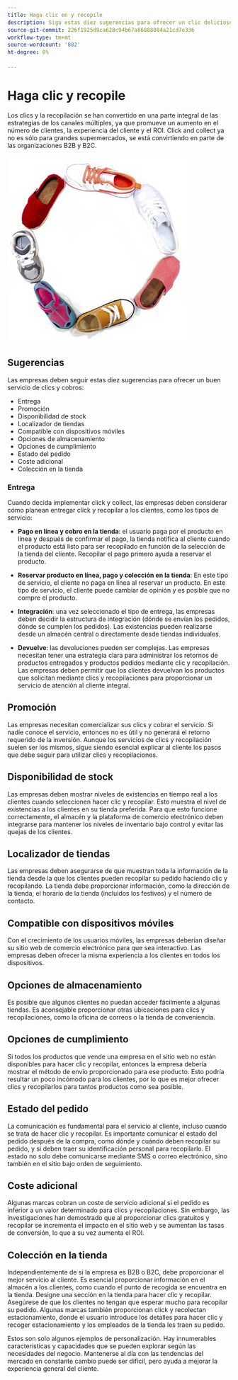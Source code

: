 ```yaml
---
title: Haga clic en y recopile
description: Siga estas diez sugerencias para ofrecer un clic delicioso y recopilar experiencia para sus clientes.
source-git-commit: 226f1925d9ca628c94b67a86888084a21cd7e336
workflow-type: tm+mt
source-wordcount: '802'
ht-degree: 0%

---
```



# Haga clic y recopile

Los clics y la recopilación se han convertido en una parte integral de las estrategias de los canales múltiples, ya que promueve un aumento en el número de clientes, la experiencia del cliente y el ROI. Click and collect ya no es sólo para grandes supermercados, se está convirtiendo en parte de las organizaciones B2B y B2C.

![Zapatos en círculo](../../assets/playbooks/shoes.png)

## Sugerencias

Las empresas deben seguir estas diez sugerencias para ofrecer un buen servicio de clics y cobros:

- Entrega
- Promoción
- Disponibilidad de stock
- Localizador de tiendas
- Compatible con dispositivos móviles
- Opciones de almacenamiento
- Opciones de cumplimiento
- Estado del pedido
- Coste adicional
- Colección en la tienda

### Entrega

Cuando decida implementar click y collect, las empresas deben considerar cómo planean entregar click y recopilar a los clientes, como los tipos de servicio:

- **Pago en línea y cobro en la tienda**: el usuario paga por el producto en línea y después de confirmar el pago, la tienda notifica al cliente cuando el producto está listo para ser recopilado en función de la selección de la tienda del cliente. Recopilar el pago primero ayuda a reservar el producto.

- **Reservar producto en línea, pago y colección en la tienda**: En este tipo de servicio, el cliente no paga en línea al reservar un producto. En este tipo de servicio, el cliente puede cambiar de opinión y es posible que no compre el producto.

- **Integración**: una vez seleccionado el tipo de entrega, las empresas deben decidir la estructura de integración (dónde se envían los pedidos, dónde se cumplen los pedidos). Las existencias pueden realizarse desde un almacén central o directamente desde tiendas individuales.

- **Devuelve**: las devoluciones pueden ser complejas. Las empresas necesitan tener una estrategia clara para administrar los retornos de productos entregados y productos pedidos mediante clic y recopilación. Las empresas deben permitir que los clientes devuelvan los productos que solicitan mediante clics y recopilaciones para proporcionar un servicio de atención al cliente integral.

## Promoción

Las empresas necesitan comercializar sus clics y cobrar el servicio. Si nadie conoce el servicio, entonces no es útil y no generará el retorno requerido de la inversión. Aunque los servicios de clics y recopilación suelen ser los mismos, sigue siendo esencial explicar al cliente los pasos que debe seguir para utilizar clics y recopilaciones.

## Disponibilidad de stock

Las empresas deben mostrar niveles de existencias en tiempo real a los clientes cuando seleccionen hacer clic y recopilar. Esto muestra el nivel de existencias a los clientes en su tienda preferida. Para que esto funcione correctamente, el almacén y la plataforma de comercio electrónico deben integrarse para mantener los niveles de inventario bajo control y evitar las quejas de los clientes.

## Localizador de tiendas

Las empresas deben asegurarse de que muestran toda la información de la tienda desde la que los clientes pueden recopilar su pedido haciendo clic y recopilando. La tienda debe proporcionar información, como la dirección de la tienda, el horario de la tienda (incluidos los festivos) y el número de contacto.

## Compatible con dispositivos móviles

Con el crecimiento de los usuarios móviles, las empresas deberían diseñar su sitio web de comercio electrónico para que sea interactivo. Las empresas deben ofrecer la misma experiencia a los clientes en todos los dispositivos.

## Opciones de almacenamiento

Es posible que algunos clientes no puedan acceder fácilmente a algunas tiendas. Es aconsejable proporcionar otras ubicaciones para clics y recopilaciones, como la oficina de correos o la tienda de conveniencia.

## Opciones de cumplimiento

Si todos los productos que vende una empresa en el sitio web no están disponibles para hacer clic y recopilar, entonces la empresa debería mostrar el método de envío proporcionado para ese producto. Esto podría resultar un poco incómodo para los clientes, por lo que es mejor ofrecer clics y recopilarlos para tantos productos como sea posible.

## Estado del pedido

La comunicación es fundamental para el servicio al cliente, incluso cuando se trata de hacer clic y recopilar. Es importante comunicar el estado del pedido después de la compra, como dónde y cuándo deben recopilar su pedido, y si deben traer su identificación personal para recopilarlo. El estado no solo debe comunicarse mediante SMS o correo electrónico, sino también en el sitio bajo orden de seguimiento.

## Coste adicional

Algunas marcas cobran un coste de servicio adicional si el pedido es inferior a un valor determinado para clics y recopilaciones. Sin embargo, las investigaciones han demostrado que al proporcionar clics gratuitos y recopilar se incrementa el impacto en el sitio web y se aumentan las tasas de conversión, lo que a su vez aumenta el ROI.

## Colección en la tienda

Independientemente de si la empresa es B2B o B2C, debe proporcionar el mejor servicio al cliente. Es esencial proporcionar información en el almacén a los clientes, como cuando el punto de recogida se encuentra en la tienda. Designe una sección en la tienda para hacer clic y recopilar. Asegúrese de que los clientes no tengan que esperar mucho para recopilar su pedido. Algunas marcas también proporcionan click y recolectan estacionamiento, donde el usuario introduce los detalles para hacer clic y recoger estacionamiento y los empleados de la tienda les traen su pedido.

Estos son solo algunos ejemplos de personalización. Hay innumerables características y capacidades que se pueden explorar según las necesidades del negocio. Mantenerse al día con las tendencias del mercado en constante cambio puede ser difícil, pero ayuda a mejorar la experiencia general del cliente.
